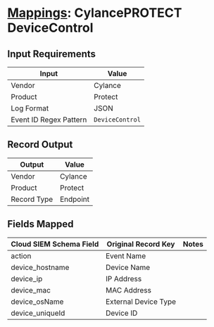 # [Mappings](README.md): CylancePROTECT DeviceControl

## Input Requirements

|Input|Value|
|-----|-----|
|Vendor|Cylance|
|Product|Protect|
|Log Format|JSON|
|Event ID Regex Pattern|`DeviceControl`|

## Record Output

|Output|Value|
|------|-----|
|Vendor|Cylance|
|Product|Protect|
|Record Type|Endpoint|

## Fields Mapped

|Cloud SIEM Schema Field|Original Record Key|Notes|
|-----------------------|-------------------|-----|
|action|Event Name||
|device_hostname|Device Name||
|device_ip|IP Address||
|device_mac|MAC Address||
|device_osName|External Device Type||
|device_uniqueId|Device ID||

